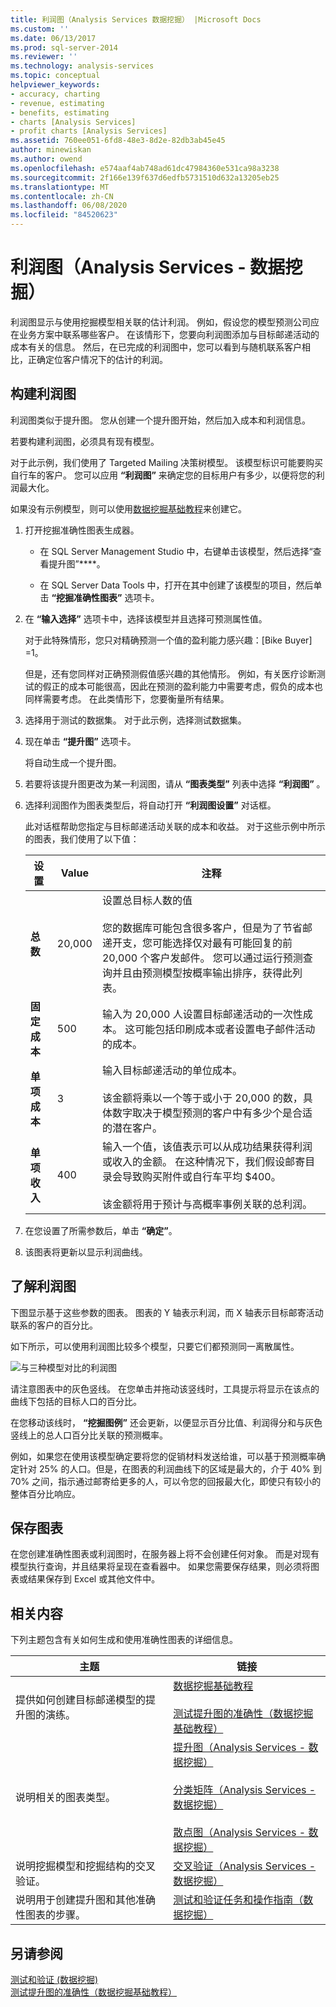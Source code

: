 ```yaml
---
title: 利润图（Analysis Services 数据挖掘） |Microsoft Docs
ms.custom: ''
ms.date: 06/13/2017
ms.prod: sql-server-2014
ms.reviewer: ''
ms.technology: analysis-services
ms.topic: conceptual
helpviewer_keywords:
- accuracy, charting
- revenue, estimating
- benefits, estimating
- charts [Analysis Services]
- profit charts [Analysis Services]
ms.assetid: 760ee051-6fd8-48e3-8d2e-82db3ab45e45
author: minewiskan
ms.author: owend
ms.openlocfilehash: e574aaf4ab748ad61dc47984360e531ca98a3238
ms.sourcegitcommit: 2f166e139f637d6edfb5731510d632a13205eb25
ms.translationtype: MT
ms.contentlocale: zh-CN
ms.lasthandoff: 06/08/2020
ms.locfileid: "84520623"
---
```

# <a name="profit-chart-analysis-services---data-mining"></a>利润图（Analysis Services - 数据挖掘）
  利润图显示与使用挖掘模型相关联的估计利润。 例如，假设您的模型预测公司应在业务方案中联系哪些客户。 在该情形下，您要向利润图添加与目标邮递活动的成本有关的信息。 然后，在已完成的利润图中，您可以看到与随机联系客户相比，正确定位客户情况下的估计的利润。  
  
## <a name="build-a-profit-chart"></a>构建利润图  
 利润图类似于提升图。 您从创建一个提升图开始，然后加入成本和利润信息。  
  
 若要构建利润图，必须具有现有模型。  
  
 对于此示例，我们使用了 Targeted Mailing 决策树模型。 该模型标识可能要购买自行车的客户。 您可以应用 **“利润图”** 来确定您的目标用户有多少，以便将您的利润最大化。  
  
 如果没有示例模型，则可以使用[数据挖掘基础教程](../../tutorials/basic-data-mining-tutorial.md)来创建它。  
  
1.  打开挖掘准确性图表生成器。  
  
    -   在 SQL Server Management Studio 中，右键单击该模型，然后选择“查看提升图”****。  
  
    -   在 SQL Server Data Tools 中，打开在其中创建了该模型的项目，然后单击 **“挖掘准确性图表”** 选项卡。  
  
2.  在 **“输入选择”** 选项卡中，选择该模型并且选择可预测属性值。  
  
     对于此特殊情形，您只对精确预测一个值的盈利能力感兴趣：[Bike Buyer] =1。  
  
     但是，还有您同样对正确预测假值感兴趣的其他情形。 例如，有关医疗诊断测试的假正的成本可能很高，因此在预测的盈利能力中需要考虑，假负的成本也同样需要考虑。 在此类情形下，您要衡量所有结果。  
  
3.  选择用于测试的数据集。 对于此示例，选择测试数据集。  
  
4.  现在单击 **“提升图”** 选项卡。  
  
     将自动生成一个提升图。  
  
5.  若要将该提升图更改为某一利润图，请从 **“图表类型”** 列表中选择 **“利润图”** 。  
  
6.  选择利润图作为图表类型后，将自动打开 **“利润图设置”** 对话框。  
  
     此对话框帮助您指定与目标邮递活动关联的成本和收益。 对于这些示例中所示的图表，我们使用了以下值：  
  
    |设置|Value|注释|  
    |-------------|-----------|--------------|  
    |**总数**|20,000|设置总目标人数的值<br /><br /> 您的数据库可能包含很多客户，但是为了节省邮递开支，您可能选择仅对最有可能回复的前 20,000 个客户发邮件。 您可以通过运行预测查询并且由预测模型按概率输出排序，获得此列表。|  
    |**固定成本**|500|输入为 20,000 人设置目标邮递活动的一次性成本。 这可能包括印刷成本或者设置电子邮件活动的成本。|  
    |**单项成本**|3|输入目标邮递活动的单位成本。<br /><br /> 该金额将乘以一个等于或小于 20,000 的数，具体数字取决于模型预测的客户中有多少个是合适的潜在客户。|  
    |**单项收入**|400|输入一个值，该值表示可以从成功结果获得利润或收入的金额。 在这种情况下，我们假设邮寄目录会导致购买附件或自行车平均 $400。<br /><br /> 该金额将用于预计与高概率事例关联的总利润。|  
  
7.  在您设置了所需参数后，单击 **“确定”**。  
  
8.  该图表将更新以显示利润曲线。  
  
## <a name="understanding-the-profit-chart"></a>了解利润图  
 下图显示基于这些参数的图表。 图表的 Y 轴表示利润，而 X 轴表示目标邮寄活动联系的客户的百分比。  
  
 如下所示，可以使用利润图比较多个模型，只要它们都预测同一离散属性。  
  
 ![与三种模型对比的利润图](../media/dm14-profitchartupdated.gif "与三种模型对比的利润图")  
  
 请注意图表中的灰色竖线。 在您单击并拖动该竖线时，工具提示将显示在该点的曲线下包括的目标人口的百分比。  
  
 在您移动该线时， **“挖掘图例”** 还会更新，以便显示百分比值、利润得分和与灰色竖线上的总人口百分比关联的预测概率。  
  
 例如，如果您在使用该模型确定要将您的促销材料发送给谁，可以基于预测概率确定针对 25% 的人口。但是，在图表的利润曲线下的区域是最大的，介于 40% 到 70% 之间，指示通过邮寄给更多的人，可以令您的回报最大化，即使只有较小的整体百分比响应。  
  
## <a name="saving-charts"></a>保存图表  
 在您创建准确性图表或利润图时，在服务器上将不会创建任何对象。 而是对现有模型执行查询，并且结果将呈现在查看器中。 如果您需要保存结果，则必须将图表或结果保存到 Excel 或其他文件中。  
  
## <a name="related-content"></a>相关内容  
 下列主题包含有关如何生成和使用准确性图表的详细信息。  
  
|主题|链接|  
|------------|-----------|  
|提供如何创建目标邮递模型的提升图的演练。|[数据挖掘基础教程](../../tutorials/basic-data-mining-tutorial.md)<br /><br /> [测试提升图的准确性（数据挖掘基础教程）](../../tutorials/testing-accuracy-with-lift-charts-basic-data-mining-tutorial.md)|  
|说明相关的图表类型。|[提升图（Analysis Services - 数据挖掘）](lift-chart-analysis-services-data-mining.md)<br /><br /> [分类矩阵（Analysis Services - 数据挖掘）](classification-matrix-analysis-services-data-mining.md)<br /><br /> [散点图（Analysis Services - 数据挖掘）](scatter-plot-analysis-services-data-mining.md)|  
|说明挖掘模型和挖掘结构的交叉验证。|[交叉验证（Analysis Services - 数据挖掘）](cross-validation-analysis-services-data-mining.md)|  
|说明用于创建提升图和其他准确性图表的步骤。|[测试和验证任务和操作指南（数据挖掘）](testing-and-validation-tasks-and-how-tos-data-mining.md)|  
  
## <a name="see-also"></a>另请参阅  
 [测试和验证 &#40;数据挖掘&#41;](testing-and-validation-data-mining.md)   
 [测试提升图的准确性（数据挖掘基础教程）](../../tutorials/testing-accuracy-with-lift-charts-basic-data-mining-tutorial.md)  
  
  
